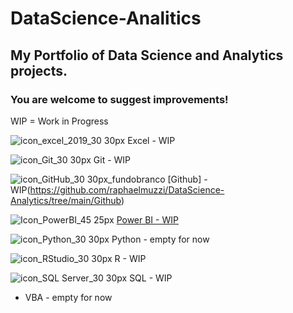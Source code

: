 # DataScience-Analitics
## My Portfolio of Data Science and Analytics projects.
### You are welcome to suggest improvements!

WIP = Work in Progress


 ![icon_excel_2019_30 30px](https://github.com/user-attachments/assets/16a73156-ada9-460c-860c-8c4a45bd6678) Excel - WIP
 
 ![icon_Git_30 30px](https://github.com/user-attachments/assets/3c460cd3-c49c-41a3-a298-dff1c9952d33) Git - WIP
 
 ![icon_GitHub_30 30px_fundobranco](https://github.com/user-attachments/assets/6de0a532-4a72-4318-856a-a173bf6623f1)
 [Github] - WIP(https://github.com/raphaelmuzzi/DataScience-Analytics/tree/main/Github)
 
 ![Icon_PowerBI_45 25px](https://github.com/user-attachments/assets/17b213b0-1372-4bf8-9725-e373e69437ea) [Power BI - WIP](https://github.com/raphaelmuzzi/DataScience-Analytics/tree/main/PowerBI)
 
 ![icon_Python_30 30px](https://github.com/user-attachments/assets/e67f5d54-2e11-4070-827f-ba7a2a59054a) Python - empty for now
 
 ![icon_RStudio_30 30px](https://github.com/user-attachments/assets/d20c0dcb-6c93-43a8-89dd-0483a70530a9) R - WIP
 
 ![icon_SQL Server_30 30px](https://github.com/user-attachments/assets/30fc2433-f189-4f66-a8d8-eee43c6a743d) SQL - WIP

- VBA - empty for now
